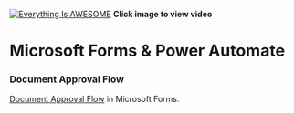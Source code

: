 [![Everything Is AWESOME](http://img.youtube.com/vi/4eWGdi_C2hQ/maxresdefault.jpg)](https://youtu.be/4eWGdi_C2hQ "Microsoft Forms & Power Automate")
**Click image to view video**

# Microsoft Forms & Power Automate

### Document Approval Flow
[Document Approval Flow](https://forms.office.com/Pages/ShareFormPage.aspx?id=VmlEBz1JyEKtBek5y1IVP0ItwN2SxE1FlM53ige1uMZUNDZPVVQ2UDRHWUtQMlVaQ09RSzdaVk9OUC4u&sharetoken=y8OlYRA7l8cgh2kEWDbG) in Microsoft Forms.
